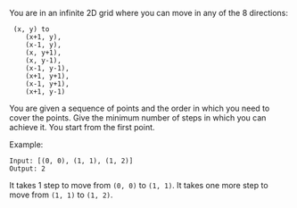 You are in an infinite 2D grid where you can move in any of the 8 directions:
```
 (x, y) to
    (x+1, y),
    (x-1, y),
    (x, y+1),
    (x, y-1),
    (x-1, y-1),
    (x+1, y+1),
    (x-1, y+1),
    (x+1, y-1)
```
You are given a sequence of points and the order in which you need to cover the points. Give the minimum number of steps in which you can achieve it. You start from the first point.

Example:
```
Input: [(0, 0), (1, 1), (1, 2)]
Output: 2
```
It takes 1 step to move from `(0, 0)` to `(1, 1)`. It takes one more step to move from `(1, 1)` to `(1, 2)`.
